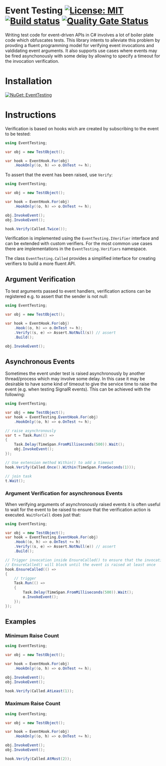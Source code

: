 # Event Testing [![License: MIT](https://img.shields.io/badge/License-MIT-yellow.svg)](https://opensource.org/licenses/MIT) [![Build status](https://ci.appveyor.com/api/projects/status/0wckkllo1i5n8c49?svg=true)](https://ci.appveyor.com/project/f-tischler/eventtesting) [![Quality Gate Status](https://sonarcloud.io/api/project_badges/measure?project=f-tischler_EventTesting&metric=alert_status)](https://sonarcloud.io/dashboard?id=f-tischler_EventTesting)

Writing test code for event-driven APIs in C# involves a lot of boiler plate code which obfuscates tests. This library intents to alleviate this problem by provding a fluent programming model for verifying event invocations and valdidating event arguments. It also supports use cases where events may be fired asynchonously with some delay by allowing to specify a timeout for the invocation verification.

# Installation

[![NuGet: EventTesting](https://img.shields.io/nuget/v/ftischler.EventTesting?style=for-the-badge&logo=nuget)](https://www.nuget.org/packages/ftischler.EventTesting/)

# Instructions

Verification is based on hooks wich are created by subscribing to the event to be tested:

```cs
using EventTesting;

var obj = new TestObject();

var hook = EventHook.For(obj)
    .HookOnly((o, h) => o.OnTest += h);
``` 

To assert that the event has been raised, use `Verify`:

```cs
using EventTesting;

var obj = new TestObject();

var hook = EventHook.For(obj)
    .HookOnly((o, h) => o.OnTest += h);

obj.InvokeEvent();
obj.InvokeEvent();

hook.Verify(Called.Twice());
```

Verification is implemented using the `EventTesting.IVerifier` interface and can be extended with custom verifiers. For the most common use cases there are implementations in the `EventTesting.Verifiers` namespace. 

The class `EventTesting.Called` provides a simplified interface for creating verifiers to build a more fluent API.

## Argument Verification

To test arguments passed to event handlers, verification actions can be registered e.g. to assert that the sender is not null:

```cs
using EventTesting;

var obj = new TestObject();

var hook = EventHook.For(obj)
    .Hook((o, h) => o.OnTest += h);
    .Verify((s, e) => Assert.NotNull(s)) // assert
    .Build();

obj.InvokeEvent();
```

## Asynchronous Events

Sometimes the event under test is raised asynchronously by another thread/process which may involve some delay. In this case it may be desirable to have some kind of timeout to give the service time to raise the event (e.g. when testing SignalR events). This can be achieved with the following:

```cs
using EventTesting;

var obj = new TestObject();
var hook = EventTesting.EventHook.For(obj)
    .HookOnly((o, h) => o.OnTest += h);

// raise asynchronously
var t = Task.Run(() =>
{
    Task.Delay(TimeSpan.FromMilliseconds(500)).Wait();
    obj.InvokeEvent();
});

// Use extension method Within() to add a timeout
hook.Verify(Called.Once().Within(TimeSpan.FromSeconds(1)));

// join task
t.Wait();
```
### Argument Verification for asynchronous Events

When verifying arguments of asynchronously raised events it is often useful to wait for the event to be raised to ensure that the verification action is executed. `WaitForCall` does just that:

```cs
using EventTesting;

var obj = new TestObject();
var hook = EventTesting.EventHook.For(obj)
    .Hook((o, h) => o.OnTest += h)
    .Verify((s, e) => Assert.NotNull(e)) // assert
    .Build();

// Trigger invocation inside EnsureCalled() to ensure that the invocation is picked up
// EnsureCalled() will block until the event is raised at least once
hook.EnsureCalled(() => 
{
    // trigger
    Task.Run(() =>
    {
        Task.Delay(TimeSpan.FromMilliseconds(500)).Wait();
        o.InvokeEvent();
    });
});
```

## Examples

### Minimum Raise Count

```cs
using EventTesting;

var obj = new TestObject();

var hook = EventHook.For(obj)
    .HookOnly((o, h) => o.OnTest += h);

obj.InvokeEvent();
obj.InvokeEvent();

hook.Verify(Called.AtLeast(1));
```
### Maximum Raise Count

```cs
using EventTesting;

var obj = new TestObject();

var hook = EventHook.For(obj)
    .HookOnly((o, h) => o.OnTest += h);

obj.InvokeEvent();
obj.InvokeEvent();

hook.Verify(Called.AtMost(2));
```
